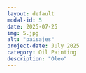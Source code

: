```yaml
---
layout: default
modal-id: 5
date: 2025-07-25
img: 5.jpg
alt: "paisajes"
project-date: July 2025
category: Oil Painting
description: "Oleo"
---
```

